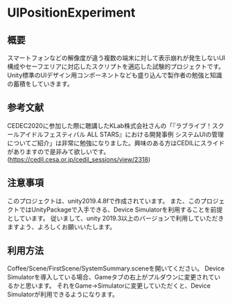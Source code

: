 
# UIPositionExperiment

## 概要
スマートフォンなどの解像度が違う複数の端末に対して表示崩れが発生しないUI構成やセーフエリアに対応したスクリプトを適応した試験的プロジェクトです。
Unity標準のUIデザイン用コンポーネントなども盛り込んで製作者の勉強と知識の蓄積をしていきます。

## 参考文献
CEDEC2020に参加した際に聴講したKLab株式会社さんの「『ラブライブ！スクールアイドルフェスティバル ALL STARS』における開発事例 システムUIの管理についてご紹介」は非常に勉強になりました。興味のある方はCEDILにスライドがありますので是非みて欲しいです。(https://cedil.cesa.or.jp/cedil_sessions/view/2318)

## 注意事項
このプロジェクトは、unity2019.4.8fで作成されています。
また、このプロジェクトではUnityPackageで入手できる、Device Simulatorを利用することを前提としています。
従いまして、unity 2019.3以上のバージョンで利用していただきますよう、よろしくお願いいたします。

## 利用方法
Coffee/Scene/FirstScene/SystemSummary.sceneを開いてください。
Device Simulatorを導入している場合、Gameタブの右上がプルダウンに変更されているかと思います。
それをGame→Simulatorに変更していただくと、Device Simulatorが利用できるようになります。
